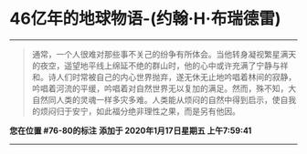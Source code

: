 # 46亿年的地球物语-(约翰·H·布瑞德雷)

---

> 通常，一个人很难对那些事不关己的纷争有所体会。当他转身凝视繁星满天的夜空，遥望地平线上绵延不绝的群山时，他的心中或许充满了宁静与祥和。诗人们时常被自己的内心世界抛弃，遂无休无止地吟唱着林间的寂静，吟唱着河流的平缓，吟唱着对自然世界无以复加的满足。然而，殊不知，大自然同人类的灵魂一样多灾多难。人类能从烦闷的自然中得到启示，使自我的烦闷归于安宁，如此福分绝非理性之果，而是另有他因。

**您在位置 #76-80的标注** **添加于 2020年1月17日星期五 上午7:59:41**

---

